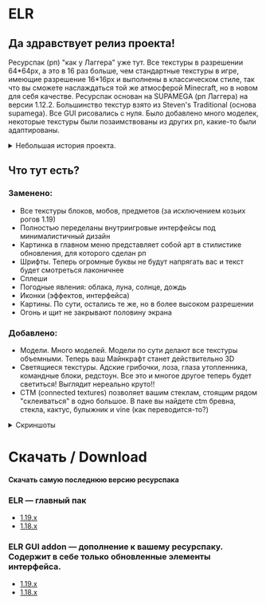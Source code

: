 # ELR
## Да здравствует релиз проекта!

Ресурспак (рп) "как у Лаггера" уже тут. Все текстуры в разрешении 64\*64px, а это в 16 раз больше, чем стандартные текстуры в игре, имеющие разрешение 16\*16px и выполнены в классическом стиле, так что вы сможете наслаждаться той же атмосферой Minecraft, но в новом для себя качестве. Ресурспак основан на SUPAMEGA (рп Лаггера) на версии 1.12.2. Большинство текстур взято из Steven's Traditional (основа supamega). Все GUI рисовались с нуля. Было добавлено много моделек, некоторые текстуры были позаимствованы из других рп, какие-то были адаптированы.

  
<details>
<summary>Небольшая история проекта.</summary>
Когда-то давно, в году 2018 ко мне в руки попал рп изюма (i3ym) под названием SUPAMEGA. Он был для Minecraft 1.7.10, но покопавшись в файлах Я понял, что он изначально был для версии 1.12, а потом просто адаптирован под старую версию. Мне не составило проблемы вернуть его в исходное состояние под версию 1.12.2. Затем мне захотелось играть с этим рп на версии 1.13 (на тот момент — самая новая) и Я начал разбираться в устройстве ресурспаков для майнкрафт чтобы осуществить задумку. К тому времени уже выходит версия 1.14 и все тесты и первые зачатки данного рп были именно для этой версии. Затем он обновлялся до 1.16 (1.15 Я скипнул) и вполне был жизнеспособным. Однако, выкладывать в публичный доступ у меня не было еще желания поскольку Я не был уверен, что там все сделано, как надо. К тому времени многие уже просили меня поделиться моим творением. Я говорил людям, что когда выйдет 1.17 и Я обновлю свой пак до новой версии, поделюсь им. Но так сложилась ситуация, что ни Steven's Traditional не был выпущен для этой версии, да и Я сам тогда не особо играл. И вот, сейчас пришло его время. За эти несколько лет я полностью переделал GUI (интерфейсы) под стиль новой супамеги. И сейчас опубликовываю свое творение тут.
</details>

## Что тут есть?

### Заменено:

- Все текстуры блоков, мобов, предметов (за исключением козьих рогов 1.19)
- Полностью переделаны внутриигровые интерфейсы под минималистичный дизайн
- Картинка в главном меню представляет собой арт в стилистике обновления, для которого сделан рп
- Шрифты. Теперь огромные буквы не будут напрягать вас и текст будет смотреться лаконичнее
- Сплеши
- Погодные явления: облака, луна, солнце, дождь
- Иконки (эффектов, интерфейса)
- Картины. По сути, остались те же, но в более высоком разрешении
- Огонь и щит не закрывают половину экрана

### Добавлено:

- Модели. Много моделей. Модели по сути делают все текстуры объемными. Теперь ваш Майнкрафт станет действительно 3D
- Светящиеся текстуры. Адские грибочки, лоза, глаза утопленника, командные блоки, редстоун. Все это и многое другое теперь будет светиться! Выглядит нереально круто!!
- CTM (connected textures) позволяет вашим стеклам, стоящим рядом "склеиваться" в одно большое. В паке вы найдете ctm бревна, стекла, кактус, булыжник и vine (как переводится-то?)
<details>
  <summary>Скриншоты</summary>
Пока нет ибо спешу дать вам рп, но обещаю, что они будут))
</details>

# Скачать / Download
#### Скачать самую последнюю версию ресурспака
### ELR — главный пак
- [1.19.x](https://github.com/lomik31/ELR/releases/download/ELR-v1.0/ELR_v1.0_1.19.x.zip)
- [1.18.x](https://github.com/lomik31/ELR/releases/download/ELR-v1.0/ELR_v1.0_1.18.x.zip)
### ELR GUI addon — дополнение к вашему ресурспаку. Содержит в себе только обновленные элементы интерфейса.
- [1.19.x](https://github.com/lomik31/ELR/releases/download/gui-v1.1/ELR_addon_v1.1_1.19.x.zip)
- [1.18.x](https://github.com/lomik31/ELR/releases/download/gui-v1.1/ELR_addon_v1.1_1.18.x.zip)

